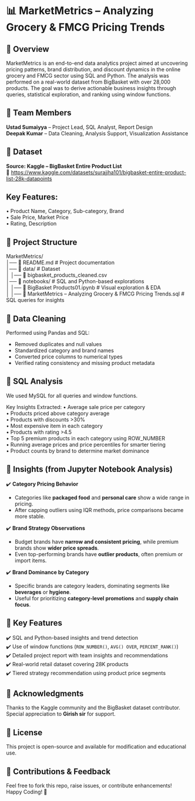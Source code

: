 # 📊 MarketMetrics – Analyzing Grocery & FMCG Pricing Trends

 ## 📝 Overview  
MarketMetrics is an end-to-end data analytics project aimed at uncovering pricing patterns, brand distribution, and discount dynamics in the online grocery and FMCG sector using SQL and Python. The analysis was performed on a real-world dataset from BigBasket with over 28,000 products. The goal was to derive actionable business insights through queries, statistical exploration, and ranking using window functions.

## 👥 Team Members  
**Ustad Sumaiyya** – Project Lead, SQL Analyst, Report Design  
**Deepak Kumar** – Data Cleaning, Analysis Support, Visualization Assistance  

## 🧾 Dataset  
**Source: Kaggle – BigBasket Entire Product List**  
📎 https://www.kaggle.com/datasets/surajjha101/bigbasket-entire-product-list-28k-datapoints

## Key Features:  
• Product Name, Category, Sub-category, Brand  
• Sale Price, Market Price  
• Rating, Description  

## 📁 Project Structure  
MarketMetrics/  
│── 📄 README.md                           # Project documentation  
│── 📂 data/                               # Dataset  
│   │── 📄 bigbasket_products_cleaned.csv  
│── 📂 notebooks/                          # SQL and Python-based explorations  
│   │── 📄 BigBasket Products01.ipynb      # Visual exploration & EDA  
│   │── 📄 MarketMetrics – Analyzing Grocery & FMCG Pricing Trends.sql  # SQL queries for insights  

## 🧹 Data Cleaning  
Performed using Pandas and SQL:  
- Removed duplicates and null values  
- Standardized category and brand names  
- Converted price columns to numerical types  
- Verified rating consistency and missing product metadata  

## 🧠 SQL Analysis  
We used MySQL for all queries and window functions.

Key Insights Extracted:
• Average sale price per category  
• Products priced above category average  
• Products with discounts >30%  
• Most expensive item in each category  
• Products with rating >4.5  
• Top 5 premium products in each category using ROW_NUMBER  
• Running average prices and price percentiles for smarter tiering  
• Product counts by brand to determine market dominance  

## 🧠 Insights (from Jupyter Notebook Analysis)

✔️ **Category Pricing Behavior**  
- Categories like **packaged food** and **personal care** show a wide range in pricing.  
- After capping outliers using IQR methods, price comparisons became more stable.  

✔️ **Brand Strategy Observations**  
- Budget brands have **narrow and consistent pricing**, while premium brands show **wider price spreads**.  
- Even top-performing brands have **outlier products**, often premium or import items.  

✔️ **Brand Dominance by Category**  
- Specific brands are category leaders, dominating segments like **beverages** or **hygiene**.  
- Useful for prioritizing **category-level promotions** and **supply chain focus**.

## 📌 Key Features  
✔️ SQL and Python-based insights and trend detection  
✔️ Use of window functions (`ROW_NUMBER()`, `AVG() OVER`, `PERCENT_RANK()`)  
✔️ Detailed project report with team insights and recommendations  
✔️ Real-world retail dataset covering 28K products  
✔️ Tiered strategy recommendation using product price segments  

## 💬 Acknowledgments  
Thanks to the Kaggle community and the BigBasket dataset contributor.  
Special appreciation to **Girish sir** for support.

## 📜 License  
This project is open-source and available for modification and educational use.

## 📩 Contributions & Feedback  
Feel free to fork this repo, raise issues, or contribute enhancements!  
Happy Coding! 🚀





